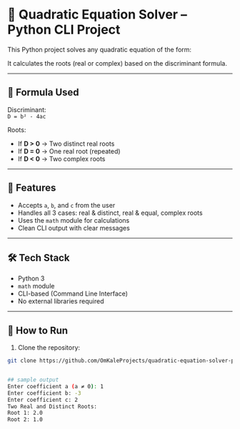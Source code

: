
# 📐 Quadratic Equation Solver – Python CLI Project

This Python project solves any quadratic equation of the form:

It calculates the roots (real or complex) based on the discriminant formula.

---

## 🔢 Formula Used

Discriminant:  
`D = b² - 4ac`

Roots:
- If **D > 0** → Two distinct real roots
- If **D = 0** → One real root (repeated)
- If **D < 0** → Two complex roots

---

## 📌 Features

- Accepts `a`, `b`, and `c` from the user  
- Handles all 3 cases: real & distinct, real & equal, complex roots  
- Uses the `math` module for calculations  
- Clean CLI output with clear messages  

---

## 🛠️ Tech Stack

- Python 3  
- `math` module  
- CLI-based (Command Line Interface)  
- No external libraries required  

---

## 🚀 How to Run

1. Clone the repository:
```bash
git clone https://github.com/OmKaleProjects/quadratic-equation-solver-python.git


## sample output
Enter coefficient a (a ≠ 0): 1
Enter coefficient b: -3
Enter coefficient c: 2
Two Real and Distinct Roots:
Root 1: 2.0
Root 2: 1.0

